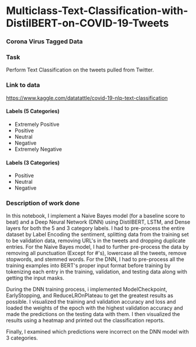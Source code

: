 # Multiclass-Text-Classification-with-DistilBERT-on-COVID-19-Tweets  
### Corona Virus Tagged Data

### Task  
Perform Text Classification on the tweets pulled from Twitter.

### Link to data
https://www.kaggle.com/datatattle/covid-19-nlp-text-classification

#### Labels (5 Categories)
- Extremely Positive
- Positive
- Neutral
- Negative
- Extremely Negative

#### Labels (3 Categories)
- Positive
- Neutral
- Negative

### Description of work done
In this notebook, I implement a Naive Bayes model (for a baseline score to beat) and a Deep Neural Network (DNN) using DistilBERT, LSTM, and Dense layers for both the 5 and 3 category labels. I had to pre-process the entire dataset by Label Encoding the sentiment, splitting data from the training set to be validation data, removing URL's in the tweets and dropping duplicate entries. For the Naive Bayes model, I had to further pre-process the data by removing all punctuation (Except for #'s), lowercase all the tweets, remove stopwords, and stemmed words. For the DNN, I had to pre-process all the training examples into BERT's proper input format before training by tokenizing each entry in the training, validation, and testing data along with getting the input masks. 

During the DNN training process, i implemented ModelCheckpoint, EarlyStopping, and ReduceLROnPlateau to get the greatest results as possible. I visualized the training and validation accuracy and loss and loaded the weights of the epoch with the highest validation accuracy and made the predictions on the testing data with them. I then visualized the results using a heatmap and printed out the classification reports. 

Finally, I examined which predictions were incorrect on the DNN model with 3 categories. 
